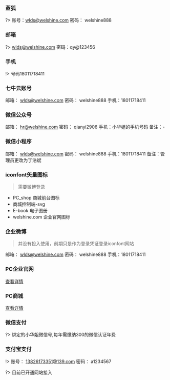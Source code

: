 ### 蓝狐

?> 账号：wlds@welshine.com 密码： welshine888

### 邮箱

?> wlds@welshine.com 密码：qy@123456

### 手机

!> 号码18011718411

### 七牛云账号

邮箱： wlds@welshine.com  密码： welshine888  手机：18011718411

### 微信公众号

邮箱： hr@welshine.com  密码： qianyi2906  手机：小华姐的手机号码  备注：-

### 微信小程序

邮箱： wlds@welshine.com  密码： welshine888  手机：18011718411  备注：管理员更改为丁浩斌

### iconfont矢量图标

> 需要微博登录

- PC_shop 商城前台图标
- 商城控制端-svg
- E-book 电子图册
- welshine.com 企业官网图标

### 企业微博

> 并没有投入使用，前期只是作为登录凭证登录iconfont网站

邮箱： wlds@welshine.com  密码： welshine888  手机：18011718411

### PC企业官网

[查看详情](PC.md)

### PC商城

[查看详情](welshine.md)

### 微信支付

?> 绑定的小华姐微信号,每年需缴纳300的微信认证年费

### 支付宝支付

!> 账号： 13826173351@139.com  密码： a1234567

?> 目前已开通网站接入